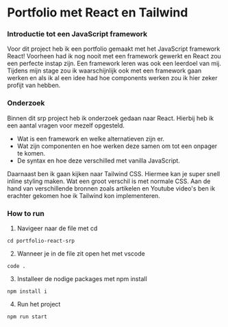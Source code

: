 # Portfolio met React en Tailwind

### Introductie tot een JavaScript framework
Voor dit project heb ik een portfolio gemaakt met het JavaScript framework React! Voorheen had ik nog nooit met een framework gewerkt en React zou een perfecte instap zijn. Een framework leren was ook een leerdoel van mij. Tijdens mijn stage zou ik waarschijnlijk ook met een framework gaan werken en als ik al een idee had hoe components werken zou ik hier zeker profijt van hebben.

### Onderzoek
Binnen dit srp project heb ik onderzoek gedaan naar React. Hierbij heb ik een aantal vragen voor mezelf opgesteld. 
- Wat is een framework en welke alternatieven zijn er. 
- Wat zijn componenten en hoe werken deze samen om tot een onpager te komen.
- De syntax en hoe deze verschilled met vanilla JavaScript. 

Daarnaast ben ik gaan kijken naar Tailwind CSS. Hiermee kan je super snell inline styling maken. Wat een groot verschil is met normale CSS. 
Aan de hand van verschillende bronnen zoals artikelen en Youtube video's ben ik erachter gekomen hoe ik Tailwind kon implementeren.


### How to run

1. Navigeer naar de file met cd

```
cd portfolio-react-srp
```

2. Wanneer je in de file zit open het met vscode

```
code .
```

3. Installeer de nodige packages met npm install

```
npm install i
```

4. Run het project

```
npm run start
```

